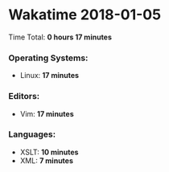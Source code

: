 # Wakatime 2018-01-05

Time Total: **0 hours 17 minutes**

### Operating Systems:
- Linux: **17 minutes** 

### Editors:
- Vim: **17 minutes** 

### Languages:
- XSLT: **10 minutes** 
- XML: **7 minutes** 

